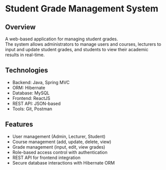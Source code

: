 
# Student Grade Management System

## Overview
A web-based application for managing student grades.  
The system allows administrators to manage users and courses, lecturers to input and update student grades, and students to view their academic results in real-time.

## Technologies
- Backend: Java, Spring MVC
- ORM: Hibernate
- Database: MySQL
- Frontend: ReactJS
- REST API: JSON-based
- Tools: Git, Postman

## Features
- User management (Admin, Lecturer, Student)
- Course management (add, update, delete, view)
- Grade management (input, edit, view grades)
- Role-based access control with authentication
- REST API for frontend integration
- Secure database interactions with Hibernate ORM
